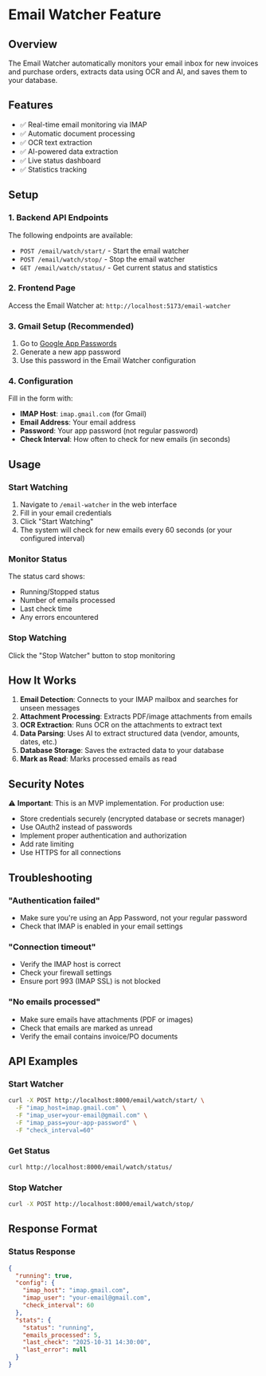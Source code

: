 # Email Watcher Feature

## Overview
The Email Watcher automatically monitors your email inbox for new invoices and purchase orders, extracts data using OCR and AI, and saves them to your database.

## Features
- ✅ Real-time email monitoring via IMAP
- ✅ Automatic document processing
- ✅ OCR text extraction
- ✅ AI-powered data extraction
- ✅ Live status dashboard
- ✅ Statistics tracking

## Setup

### 1. Backend API Endpoints
The following endpoints are available:

- `POST /email/watch/start/` - Start the email watcher
- `POST /email/watch/stop/` - Stop the email watcher
- `GET /email/watch/status/` - Get current status and statistics

### 2. Frontend Page
Access the Email Watcher at: `http://localhost:5173/email-watcher`

### 3. Gmail Setup (Recommended)
1. Go to [Google App Passwords](https://myaccount.google.com/apppasswords)
2. Generate a new app password
3. Use this password in the Email Watcher configuration

### 4. Configuration
Fill in the form with:
- **IMAP Host**: `imap.gmail.com` (for Gmail)
- **Email Address**: Your email address
- **Password**: Your app password (not regular password)
- **Check Interval**: How often to check for new emails (in seconds)

## Usage

### Start Watching
1. Navigate to `/email-watcher` in the web interface
2. Fill in your email credentials
3. Click "Start Watching"
4. The system will check for new emails every 60 seconds (or your configured interval)

### Monitor Status
The status card shows:
- Running/Stopped status
- Number of emails processed
- Last check time
- Any errors encountered

### Stop Watching
Click the "Stop Watcher" button to stop monitoring

## How It Works

1. **Email Detection**: Connects to your IMAP mailbox and searches for unseen messages
2. **Attachment Processing**: Extracts PDF/image attachments from emails
3. **OCR Extraction**: Runs OCR on the attachments to extract text
4. **Data Parsing**: Uses AI to extract structured data (vendor, amounts, dates, etc.)
5. **Database Storage**: Saves the extracted data to your database
6. **Mark as Read**: Marks processed emails as read

## Security Notes

⚠️ **Important**: This is an MVP implementation. For production use:
- Store credentials securely (encrypted database or secrets manager)
- Use OAuth2 instead of passwords
- Implement proper authentication and authorization
- Add rate limiting
- Use HTTPS for all connections

## Troubleshooting

### "Authentication failed"
- Make sure you're using an App Password, not your regular password
- Check that IMAP is enabled in your email settings

### "Connection timeout"
- Verify the IMAP host is correct
- Check your firewall settings
- Ensure port 993 (IMAP SSL) is not blocked

### "No emails processed"
- Make sure emails have attachments (PDF or images)
- Check that emails are marked as unread
- Verify the email contains invoice/PO documents

## API Examples

### Start Watcher
```bash
curl -X POST http://localhost:8000/email/watch/start/ \
  -F "imap_host=imap.gmail.com" \
  -F "imap_user=your-email@gmail.com" \
  -F "imap_pass=your-app-password" \
  -F "check_interval=60"
```

### Get Status
```bash
curl http://localhost:8000/email/watch/status/
```

### Stop Watcher
```bash
curl -X POST http://localhost:8000/email/watch/stop/
```

## Response Format

### Status Response
```json
{
  "running": true,
  "config": {
    "imap_host": "imap.gmail.com",
    "imap_user": "your-email@gmail.com",
    "check_interval": 60
  },
  "stats": {
    "status": "running",
    "emails_processed": 5,
    "last_check": "2025-10-31 14:30:00",
    "last_error": null
  }
}
```
